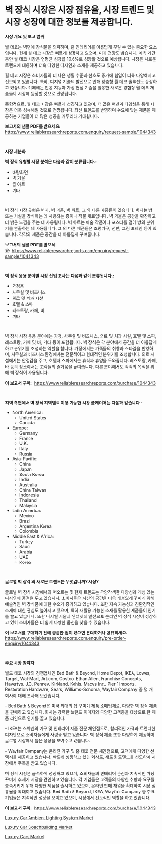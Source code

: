 <p><h1>벽 장식 시장은 시장 점유율, 시장 트렌드 및 시장 성장에 대한 정보를 제공합니다.</h1></p><p><strong>시장 개요 및 보고 범위</strong></p>
<p><p>월 데코는 벽면에 장식물을 의미하며, 홈 인테리어를 아름답게 꾸밀 수 있는 중요한 요소입니다. 현재 월 데코 시장은 빠르게 성장하고 있으며, 미래 전망도 밝습니다. 예측 기간 동안 월 데코 시장은 연평균 성장률 10.6%로 성장할 것으로 예상됩니다. 시장은 새로운 트렌드에 대응하며 더욱 다양한 디자인과 소재를 제공하고 있습니다.</p><p>월 데코 시장은 소비자들의 더 나은 생활 수준과 선호도 증가에 힘입어 더욱 다양해지고 진보되고 있습니다. 특히, 디지털 기술의 발전으로 인해 맞춤형 월 데코 솔루션도 등장하고 있습니다. 미래에는 인공 지능과 가상 현실 기술을 활용한 새로운 경험형 월 데코 제품들이 시장에 등장할 것으로 전망됩니다.</p><p>종합적으로, 월 데코 시장은 빠르게 성장하고 있으며, 더 많은 혁신과 다양성을 통해 시장은 더욱 성숙해질 것으로 전망됩니다. 최신 트렌드를 반영하며 수요에 맞는 제품을 제공하는 기업들이 더 많은 성공을 거두리라 기대됩니다.</p></p>
<p><strong>보고서의 샘플 PDF를 받으세요:</strong> <a href="https://www.reliableresearchreports.com/enquiry/request-sample/1044343">https://www.reliableresearchreports.com/enquiry/request-sample/1044343</a></p>
<p>&nbsp;</p>
<p><strong>시장 세분화</strong></p>
<p><strong>벽 장식 유형별 시장 분석은 다음과 같이 분류됩니다.:</strong></p>
<p><ul><li>바탕화면</li><li>벽 거울</li><li>월 아트</li><li>기타</li></ul></p>
<p>&nbsp;</p>
<p><p>벽 장식 시장 유형은 벽지, 벽 거울, 벽 아트, 그 외 다른 제품들이 있습니다. 벽지는 방 또는 거실을 장식하는 데 사용되는 종이나 직물 재료입니다. 벽 거울은 공간을 확장하고 더 밝은 느낌을 주는 데 사용됩니다. 벽 아트는 예술 작품이나 포스터를 걸어 방의 분위기를 연출하는 데 사용됩니다. 그 외 다른 제품들은 조명기구, 선반, 그림 프레임 등이 있습니다. 각각의 제품은 공간을 더 아름답게 꾸며줍니다.</p></p>
<p><strong>보고서의 샘플 PDF를 받으세요:</strong>&nbsp;<a href="https://www.reliableresearchreports.com/enquiry/request-sample/1044343">https://www.reliableresearchreports.com/enquiry/request-sample/1044343</a></p>
<p>&nbsp;</p>
<p><strong> 벽 장식 응용 분야별 시장 산업 조사는 다음과 같이 분류됩니다.:</strong></p>
<p><ul><li>가정용</li><li>사무실 및 비즈니스</li><li>의료 및 치과 시설</li><li>호텔 & 스파</li><li>레스토랑, 카페, 바</li><li>기타</li></ul></p>
<p>&nbsp;</p>
<p><p>벽 장식 시장 응용 분야에는 가정, 사무실 및 비즈니스, 의료 및 치과 시설, 호텔 및 스파, 레스토랑, 카페 및 바, 기타 등이 포함됩니다. 벽 장식은 각 분야에서 공간을 더 아름답게하고 분위기를 조성하는 역할을 합니다. 가정에서는 가족들의 취향과 스타일을 반영하며, 사무실과 비즈니스 환경에서는 전문적이고 현대적인 분위기를 조성합니다. 의료 시설에서는 안정감을 주고, 호텔과 스파에서는 휴식과 휴양을 도와줍니다. 레스토랑, 카페, 바 등의 장소에서는 고객들의 즐거움을 높여줍니다. 다른 분야에서도 각각의 목적을 위해 벽 장식이 사용됩니다.</p></p>
<p><strong>이 보고서 구매:</strong>&nbsp; <a href="https://www.reliableresearchreports.com/purchase/1044343">https://www.reliableresearchreports.com/purchase/1044343</a></p>
<p>&nbsp;</p>
<p><strong>지역 측면에서 벽 장식 지역별로 이용 가능한 시장 플레이어는 다음과 같습니다.:</strong></p>
<p><ul>
    <li>
        North America:
        <ul>
            <li>United States</li>
            <li>Canada</li>
        </ul>
    </li>
    <li>
        Europe:
        <ul>
            <li>Germany</li>
            <li>France</li>
            <li>U.K.</li>
            <li>Italy</li>
            <li>Russia</li>
        </ul>
    </li>
    <li>
        Asia-Pacific:
        <ul>
            <li>China</li>
            <li>Japan</li>
            <li>South Korea</li>
            <li>India</li>
            <li>Australia</li>
            <li>China Taiwan</li>
            <li>Indonesia</li>
            <li>Thailand</li>
            <li>Malaysia</li>
        </ul>
    </li>
    <li>
        Latin America:
        <ul>
            <li>Mexico</li>
            <li>Brazil</li>
            <li>Argentina Korea</li>
            <li>Colombia</li>
        </ul>
    </li>
    <li>
        Middle East & Africa:
        <ul>
            <li>Turkey</li>
            <li>Saudi</li>
            <li>Arabia</li>
            <li>UAE</li>
            <li>Korea</li>
        </ul>
    </li>
    </ul></p>
<p>&nbsp;</p>
<p><strong>글로벌 벽 장식 의 새로운 트렌드는 무엇입니까? 시장?</strong></p>
<p><p>글로벌 벽 장식 시장에서의 떠오르는 및 현재 트렌드는 각양각색한 다양성과 개성 있는 디자인에 중점을 두고 있습니다. 소비자들은 자신의 공간을 더욱 개성있게 꾸미기 위해 예술적인 벽 장식품에 대한 수요가 증가하고 있습니다. 또한 지속 가능성과 친환경적인 소재에 대한 관심도 높아지고 있으며, 특히 재활용 가능한 소재를 활용한 제품들이 인기를 끌고 있습니다. 또한 디지털 기술과 인터넷의 발전으로 온라인 벽 장식 시장이 성장하고 있어 소비자들은 더 쉽게 다양한 옵션을 찾을 수 있습니다.</p></p>
<p><strong>이 보고서를 구매하기 전에 궁금한 점이 있으면 문의하거나 공유하세요.</strong>- <a href="https://www.reliableresearchreports.com/enquiry/pre-order-enquiry/1044343">https://www.reliableresearchreports.com/enquiry/pre-order-enquiry/1044343</a></p>
<p>&nbsp;</p>
<p><strong>주요 시장 참여자</strong></p>
<p><p>월드 데코 시장의 경쟁업체인 Bed Bath & Beyond, Home Depot, IKEA, Lowes, Target, Wal-Mart, Art.com, Costco, Ethan Allen, Franchise Concepts, Havertys, J.C. Penney, Kirkland, Kohls, Macys Inc., Pier 1 Imports, Restoration Hardware, Sears, Williams-Sonoma, Wayfair Company 중 몇 개 회사에 대해 조사해 보겠습니다.</p><p>- Bed Bath & Beyond은 미국 최대의 집 꾸미기 제품 소매업체로, 다양한 벽 장식 제품을 판매하고 있습니다. 회사는 강력한 브랜드 이미지와 다양한 고객층을 대상으로 한 제품 라인으로 인기를 끌고 있습니다.</p><p>- IKEA는 스웨덴의 가구 및 인테리어 제품 전문 체인점으로, 합리적인 가격과 트렌디한 디자인으로 소비자들에게 사랑을 받고 있습니다. 벽 장식 제품 또한 다양하게 제공하며 글로벌 시장에서 높은 성장을 보여주고 있습니다.</p><p>- Wayfair Company는 온라인 가구 및 홈 데코 전문 체인점으로, 고객에게 다양한 선택지를 제공하고 있습니다. 빠르게 성장하고 있는 회사로, 새로운 트렌드를 선도하며 시장에서 주목을 받고 있습니다.</p><p>벽 장식 시장은 급속하게 성장하고 있으며, 소비자들의 인테리어 관심과 지속적인 가정 꾸미기 추세가 시장을 견인하고 있습니다. 각 기업들은 고객들의 다양한 취향과 요구를 충족시키기 위해 다양한 제품을 출시하고 있으며, 온라인 판매 채널을 확대하여 시장 점유율을 확대하고 있습니다. Bed Bath & Beyond, IKEA, Wayfair Company 등 주요 기업들은 지속적인 성장을 보이고 있으며, 시장에서 선도적인 역할을 하고 있습니다.</p></p>
<p><strong>이 보고서 구매:</strong>&nbsp;&nbsp;<a href="https://www.reliableresearchreports.com/purchase/1044343">https://www.reliableresearchreports.com/purchase/1044343</a></p>
<p><p><a href="https://github.com/beatblasta/Market-Research-Report-List-2/blob/main/luxury-car-ambient-lighting-system-market.md">Luxury Car Ambient Lighting System Market</a></p><p><a href="https://github.com/shotows/Market-Research-Report-List-1/blob/main/luxury-car-coachbuilding-market.md">Luxury Car Coachbuilding Market</a></p><p><a href="https://github.com/Sinjinluong3e0awx2m195k76/Market-Research-Report-List-1/blob/main/luxury-cars-market.md">Luxury Cars Market</a></p></p>
